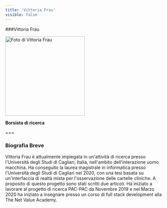 ```yaml
---
title: 'Vittoria Frau'
visible: false
---
```

   
###Vittoria Frau
   
<img src="/lab/user/pages/02.people/30.frau.vittoria/img/vittoriafraupic.jpg" alt="Foto di Vittoria Frau" style="height: 250px">
   
**Borsista di ricerca**
   
===
### Biografia Breve
Vittoria Frau è attualmente impiegata in un'attività di ricerca presso l'Università degli Studi di Cagliari, Italia, nell'ambito dell'interazione uomo macchina. Ha conseguito la laurea magistrale in informatica presso l'Università degli Studi di Cagliari nel 2020, con una tesi basata su un'interfaccia di realtà mista per l'osservazione delle cartelle cliniche. A proposito di questo progetto sono stati scritti due articoli. Ha iniziato a lavorare al progetto di ricerca PAC-PAC da Novembre 2019 e nel Marzo 2020 ha iniziato a insegnare presso un corso di full stack development alla The Net Value Academy.
